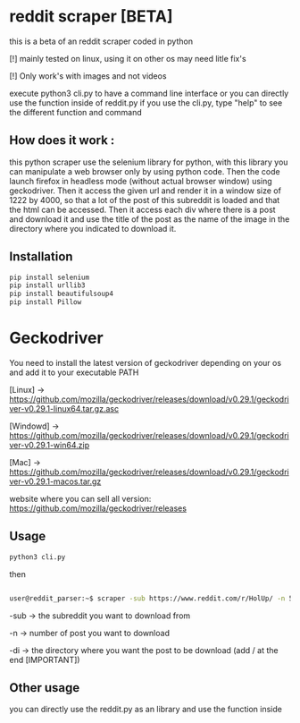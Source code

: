 # reddit scraper [BETA]

this is a beta of an reddit scraper coded in python

[!] mainly tested on linux, using it on other os may need litle fix's

[!] Only work's with images and not videos

execute python3 cli.py to have a command line interface or you can directly use the function inside of reddit.py
if you use the cli.py, type "help" to see the different function and command 



## How does it work :
this python scraper use the selenium library for python, with this library you can manipulate a web browser only by using python code. Then the code launch firefox in headless mode (without actual browser window) using geckodriver. Then it access the given url and render it in a window size of 1222 by 4000, so that a lot of the post of this subreddit is loaded and that the html can be accessed. Then it access each div where there is a post and download it and use the title of the post as the name of the image in the directory where
you indicated to download it.

## Installation
```bash
pip install selenium
pip install urllib3
pip install beautifulsoup4
pip install Pillow
```
# Geckodriver
You need to install the latest version of geckodriver depending on your os and add it to your executable PATH

[Linux] -> https://github.com/mozilla/geckodriver/releases/download/v0.29.1/geckodriver-v0.29.1-linux64.tar.gz.asc

[Windowd] -> https://github.com/mozilla/geckodriver/releases/download/v0.29.1/geckodriver-v0.29.1-win64.zip

[Mac] -> https://github.com/mozilla/geckodriver/releases/download/v0.29.1/geckodriver-v0.29.1-macos.tar.gz

website where you can sell all version: https://github.com/mozilla/geckodriver/releases

## Usage
```bash
python3 cli.py
```
then

```bash

user@reddit_parser:~$ scraper -sub https://www.reddit.com/r/HolUp/ -n 5 -di newMeme/
```
-sub -> the subreddit you want to download from

-n -> number of post you want to download

-di -> the directory where you want the post to be download (add / at the end [IMPORTANT])

## Other usage
you can directly use the reddit.py as an library and use the function inside
